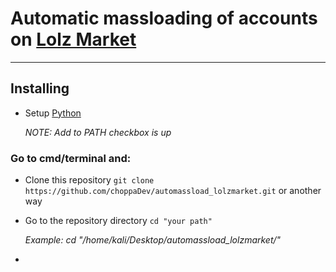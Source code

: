 # Automatic massloading of accounts on [Lolz Market](https://lolz.guru/market)
____
## Installing
- Setup [Python](https://www.python.org/downloads/release/python-3912/)

  *NOTE: Add to PATH checkbox is up*
### Go to cmd/terminal and:
- Clone this repository `git clone https://github.com/choppaDev/automassload_lolzmarket.git` or another way
- Go to the repository directory `cd "your path"`

  *Example: cd "/home/kali/Desktop/automassload_lolzmarket/"*
- 
